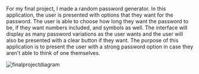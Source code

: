 For my final project, I made a random password generator. In this application, the user is presented with options that they want for the password. The user is able to choose how long they want the password to be, if they want numbers included, and symbols as well. The interface will display as many password variations as the user wants and the user will also be presented with a clear button if they want. The purpose of this application is to present the user with a strong password option in case they aren't able to think of one themselves.

![finalprojectdiagram](https://user-images.githubusercontent.com/122573549/233813019-bad0d5c4-1b6d-4220-bc37-98d93cdea79a.svg)
